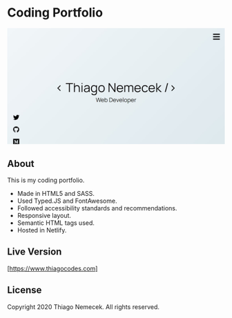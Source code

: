 # Coding Portfolio

![Portfolio Screenshot](/readme-image.jpg)

## About

This is my coding portfolio.
-   Made in HTML5 and SASS.
-   Used Typed.JS and FontAwesome.
-   Followed accessibility standards and recommendations.
-   Responsive layout.
-   Semantic HTML tags used.
-   Hosted in Netlify.

## Live Version

[https://www.thiagocodes.com]

## License

Copyright 2020 Thiago Nemecek. All rights reserved.